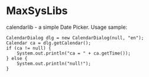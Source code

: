 # MaxSysLibs

calendarlib - a simple Date Picker. Usage sample:

	CalendarDialog dlg = new CalendarDialog(null, "en");
	Calendar ca = dlg.getCalendar();
	if (ca != null) {
		System.out.println("ca = " + ca.getTime());
	} else {
		System.out.println("null!");
	}
